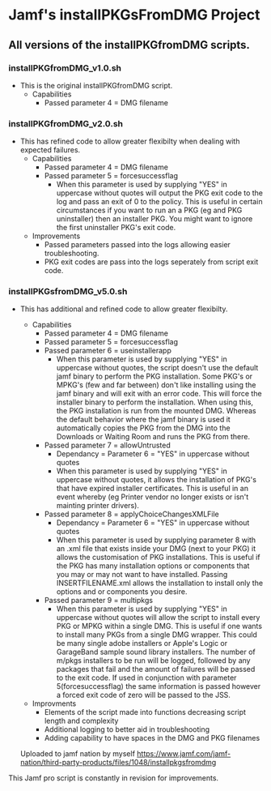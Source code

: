 # Jamf's installPKGsFromDMG Project

## All versions of the installPKGfromDMG scripts.

### installPKGfromDMG_v1.0.sh
* This is the original installPKGfromDMG script.
	- Capabilities 
		* Passed parameter 4 = DMG filename

### installPKGfromDMG_v2.0.sh
* This has refined code to allow greater flexibilty when dealing with expected failures.
	- Capabilities 
		* Passed parameter 4 = DMG filename
		* Passed parameter 5 = forcesuccessflag
			- When this parameter is used by supplying "YES" in uppercase without quotes will output the PKG exit code to the log and pass an exit of 0 to the policy. This is useful in certain circumstances if you want to run an a PKG (eg and PKG uninstaller) then an installer PKG. You might want to ignore the first uninstaller PKG's exit code.
	- Improvements
		* Passed parameters passed into the logs allowing easier troubleshooting.
		* PKG exit codes are pass into the logs seperately from script exit code.

### installPKGsfromDMG_v5.0.sh
* This has additional and refined code to allow greater flexibilty.
	- Capabilities
		* Passed parameter 4 = DMG filename
		* Passed parameter 5 = forcesuccessflag
		* Passed parameter 6 = useinstallerapp
			- When this parameter is used by supplying "YES" in uppercase without quotes, the script doesn't use the default jamf binary to perform the PKG installation. Some PKG's or MPKG's (few and far between) don't like installing using the jamf binary and will exit with an error code. This will force the installer binary to perform the installation. When using this, the PKG installation is run from the mounted DMG. Whereas the default behavior where the jamf binary is used it automatically copies the PKG from the DMG into the Downloads or Waiting Room and runs the PKG from there.
		* Passed parameter 7 = allowUntrusted
			- Dependancy = Parameter 6 = "YES" in uppercase without quotes
			- When this parameter is used by supplying "YES" in uppercase without quotes, it allows the installation of PKG's that have expired installer certificates. This is useful in an event whereby (eg Printer vendor no longer exists or isn't mainting printer drivers).
		* Passed parameter 8 = applyChoiceChangesXMLFile
			- Dependancy = Parameter 6 = "YES" in uppercase without quotes
			- When this parameter is used by supplying parameter 8 with an .xml file that exists inside your DMG (next to your PKG) it allows the customisation of PKG installations. This is useful if the PKG has many installation options or components that you may or may not want to have installed. Passing INSERTFILENAME.xml allows the installation to install only the options and or components you desire.
		* Passed parameter 9 = multipkgs
			- When this parameter is used by supplying "YES" in uppercase without quotes will allow the script to install every PKG or MPKG within a single DMG. This is useful if one wants to install many PKGs from a single DMG wrapper. This could be many single adobe installers or Apple's Logic or GarageBand sample sound library installers. The number of m/pkgs installers to be run will be logged, followed by any packages that fail and the amount of failures will be passed to the exit code. If used in conjunction with parameter 5(forcesuccessflag) the same information is passed however a forced exit code of zero will be passed to the JSS.
	- Improvments
		* Elements of the script made into functions decreasing script length and complexity
		* Additional logging to better aid in troubleshooting
		* Adding capability to have spaces in the DMG and PKG filenames

	Uploaded to jamf nation by myself
	https://www.jamf.com/jamf-nation/third-party-products/files/1048/installpkgsfromdmg

This Jamf pro script is constantly in revision for improvements.
